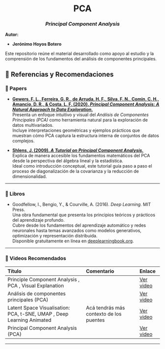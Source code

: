 <div align="center">

# **PCA**

### *Principal Component Analysis*

</div>

**Autor:**  
- **Jerónimo Hoyos Botero**

Este repositorio reúne el material desarrollado como apoyo al estudio y la comprensión de los fundamentos del análisis de componentes principales.


## 📖 Referencias y Recomendaciones

### 🧠 Papers

- [**Gewers, F. L., Ferreira, G. R., de Arruda, H. F., Silva, F. N., Comin, C. H., Amancio, D. R., & Costa, L. F. (2020). *Principal Component Analysis: A Natural Approach to Data Exploration.***](https://arxiv.org/abs/2009.01845)  
  Presenta un enfoque intuitivo y visual del *Análisis de Componentes Principales (PCA)* como herramienta natural para la exploración de datos multivariados.  
  Incluye interpretaciones geométricas y ejemplos prácticos que muestran cómo PCA captura la estructura interna de conjuntos de datos complejos.

- [**Shlens, J. (2009). *A Tutorial on Principal Component Analysis.***](https://arxiv.org/abs/1404.1100)  
  Explica de manera accesible los fundamentos matemáticos del PCA desde la perspectiva del álgebra lineal y la estadística.  
  Ideal como introducción conceptual, este tutorial guía paso a paso el proceso de diagonalización de la covarianza y la reducción de dimensionalidad.

---

### 📘 Libros

- Goodfellow, I., Bengio, Y., & Courville, A. (2016). *Deep Learning*. MIT Press.  
  Una obra fundamental que presenta los principios teóricos y prácticos del aprendizaje profundo.  
  Cubre desde los fundamentos del aprendizaje automático y redes neuronales hasta temas avanzados como modelos generativos, optimización y representación distribuida.  
  Disponible gratuitamente en línea en [deeplearningbook.org](https://www.deeplearningbook.org).

---

### 🎥 Videos Recomendados


| Título | Comentario | Enlace |
|:-------|:-------|:--------|
| Principle Component Analysis , PCA , Visual Explanation| | [Ver video](https://www.youtube.com/watch?v=p4XKrJ2zzQo&t=195s) |
| Análisis de componentes principales (PCA)| | [Ver video]([https://www.youtube.com/watch?v=J_nEkcrOG4g&t=33s](https://www.youtube.com/watch?v=fsTSLXhz4uQ)) |
| Latent Space Visualisation: PCA, t-SNE, UMAP , Deep Learning Animated| Acá tendrás más contexto de los puentes | [Ver video]([https://www.youtube.com/watch?v=lHJv5_1VL2o&t=1s](https://www.youtube.com/watch?v=o_cAOa5fMhE)) |
| Principal Component Analysis (PCA)|  | [Ver video]([https://www.youtube.com/watch?v=lp-1rvtRYQg](https://www.youtube.com/watch?v=FD4DeN81ODY)) |

---
